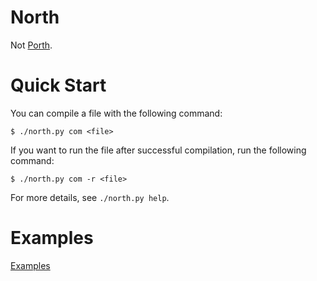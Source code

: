 # North

Not [Porth](https://gitlab.com/tsoding/porth).

# Quick Start

You can compile a file with the following command:
```console
$ ./north.py com <file>
```
If you want to run the file after successful compilation, run the following command:
```console
$ ./north.py com -r <file>
```
For more details, see `./north.py help`.

# Examples

[Examples](./examples/)
